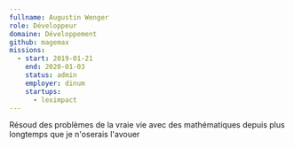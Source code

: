 ```yaml
---
fullname: Augustin Wenger
role: Développeur
domaine: Développement
github: magemax
missions:
  - start: 2019-01-21
    end: 2020-01-03
    status: admin
    employer: dinum
    startups:
      - leximpact
---
```

Résoud des problèmes de la vraie vie avec des mathématiques depuis plus longtemps que je n'oserais l'avouer